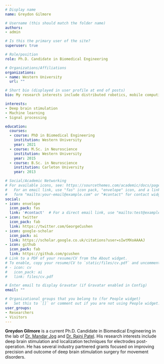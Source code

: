 ```yaml
---
# Display name
name: Greydon Gilmore

# Username (this should match the folder name)
authors:
- admin

# Is this the primary user of the site?
superuser: true

# Role/position
role: Ph.D. Candidate in Biomedical Engineering

# Organizations/Affiliations
organizations:
- name: Western University
  url: ""

# Short bio (displayed in user profile at end of posts)
bio: My research interests include distributed robotics, mobile computing and programmable matter.

interests:
- Deep brain stimulation
- Machine learning
- Signal processing

education:
  courses:
  - course: PhD in Biomedical Engineering
    institution: Western University
    year: 2021
  - course: M.Sc. in Neuroscience
    institution: Western University
    year: 2015
  - course: B.Sc. in Neuroscience
    institution: Carleton University
    year: 2013

# Social/Academic Networking
# For available icons, see: https://sourcethemes.com/academic/docs/page-builder/#icons
#   For an email link, use "fas" icon pack, "envelope" icon, and a link in the
#   form "mailto:your-email@example.com" or "#contact" for contact widget.
social:
- icon: envelope
  icon_pack: fas
  link: '#contact'  # For a direct email link, use "mailto:test@example.org".
- icon: twitter
  icon_pack: fab
  link: https://twitter.com/GeorgeCushen
- icon: google-scholar
  icon_pack: ai
  link: https://scholar.google.co.uk/citations?user=sIwtMXoAAAAJ
- icon: github
  icon_pack: fab
  link: https://github.com/gcushen
# Link to a PDF of your resume/CV from the About widget.
# To enable, copy your resume/CV to `static/files/cv.pdf` and uncomment the lines below.
# - icon: cv
#   icon_pack: ai
#   link: files/cv.pdf

# Enter email to display Gravatar (if Gravatar enabled in Config)
email: ""

# Organizational groups that you belong to (for People widget)
#   Set this to `[]` or comment out if you are not using People widget.
user_groups:
- Researchers
- Visitors
---
```


__Greydon Gilmore__ is a current Ph.D. Candidate in Biomedical Engineering in the lab of [Dr. Mandar Jog](http://www.schulich.uwo.ca/cns/people/bios_neurologists/bio-jog.html) and [Dr. Rajni Patel](https://www.eng.uwo.ca/electrical/faculty/patel_r/index.html). His research interests include deep brain stimulation and localization techniques for electrodes post-operation. He has several industry partnered grants focused on improving precision and outcome of deep brain stimulation surgery for movement disorders.
